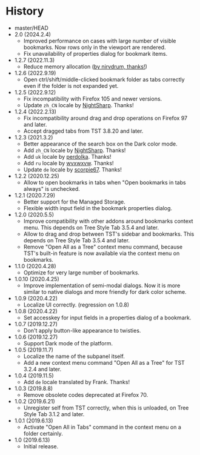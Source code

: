 # History

 - master/HEAD
 - 2.0 (2024.2.4)
   * Improved performance on cases with large number of visible bookmarks. Now rows only in the viewport are rendered.
   * Fix unavailability of properties dialog for bookmark items.
 - 1.2.7 (2022.11.3)
   * Reduce memory allocation ([by nirvdrum, thanks!](https://github.com/piroor/webextensions-lib-event-listener-manager/pull/1))
 - 1.2.6 (2022.9.19)
   * Open ctrl/shift/middle-clicked bookmark folder as tabs correctly even if the folder is not expanded yet.
 - 1.2.5 (2022.9.12)
   * Fix incompatibility with Firefox 105 and newer versions.
   * Update `zh_CN` locale by [NightSharp](https://github.com/NightSharp). Thanks!
 - 1.2.4 (2022.2.13)
   * Fix incompatibility around drag and drop operations on Firefox 97 and later.
   * Accept dragged tabs from TST 3.8.20 and later.
 - 1.2.3 (2021.3.2)
   * Better appearance of the search box on the Dark color mode.
   * Add `zh_CN` locale by [NightSharp](https://github.com/NightSharp). Thanks!
   * Add `uk` locale by [perdolka](https://github.com/perdolka). Thanks!
   * Add `ru` locale by [wvxwxvw](https://github.com/wvxwxvw). Thanks!
   * Update `de` locale by [scorpie67](https://github.com/scorpie67). Thanks!
 - 1.2.2 (2020.12.25)
   * Allow to open bookmarks in tabs when "Open bookmarks in tabs always" is unchecked.
 - 1.2.1 (2020.7.29)
   * Better support for the Managed Storage.
   * Flexible width input field in the bookmark properties dialog.
 - 1.2.0 (2020.5.5)
   * Improve compatibility with other addons around bookmarks context menu. This depends on Tree Style Tab 3.5.4 and later.
   * Allow to drag and drop between TST's sidebar and bookmarks. This depends on Tree Style Tab 3.5.4 and later.
   * Remove "Open All as a Tree" context menu command, because TST's built-in feature is now available via the context menu on bookmarks.
 - 1.1.0 (2020.4.28)
   * Optimize for very large number of bookmarks.
 - 1.0.10 (2020.4.25)
   * Improve implementation of semi-modal dialogs. Now it is more similar to native dialogs and more friendly for dark color scheme.
 - 1.0.9 (2020.4.22)
   * Localize UI correctly. (regression on 1.0.8)
 - 1.0.8 (2020.4.22)
   * Set accesskey for input fields in a properties dialog of a bookmark.
 - 1.0.7 (2019.12.27)
   * Don't apply button-like appearance to twisties.
 - 1.0.6 (2019.12.27)
   * Support Dark mode of the platform.
 - 1.0.5 (2019.11.7)
   * Localize the name of the subpanel itself.
   * Add a new context menu command "Open All as a Tree" for TST 3.2.4 and later.
 - 1.0.4 (2019.11.5)
   * Add `de` locale translated by Frank. Thanks!
 - 1.0.3 (2019.8.8)
   * Remove obsolete codes deprecated at Firefox 70.
 - 1.0.2 (2019.6.21)
   * Unregister self from TST correctly, when this is unloaded, on Tree Style Tab 3.1.2 and later.
 - 1.0.1 (2019.6.13)
   * Activate "Open All in Tabs" command in the context menu on a folder certainly.
 - 1.0 (2019.6.13)
   * Initial release.
